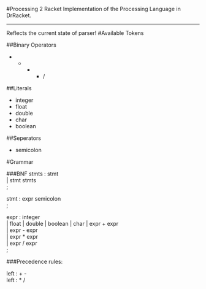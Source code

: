 #Processing 2 Racket
Implementation of the Processing Language in DrRacket.

---
Reflects the current state of parser!
#Available Tokens

##Binary Operators
* + - * /

##Literals
* integer
* float
* double
* char
* boolean

##Seperators
* semicolon

#Grammar

###BNF
stmts   : stmt  
        | stmt stmts  
        ;  

stmt    : expr semicolon  
        ;  

expr    : integer  
        | float
        | double
        | boolean
        | char
        | expr + expr  
        | expr - expr  
        | expr * expr  
        | expr / expr  
        ;  

###Precedence rules:

left : + -  
left : * /  
